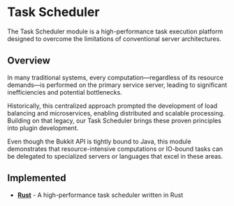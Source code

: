 # Task Scheduler

The Task Scheduler module is a high-performance task execution platform designed to overcome the limitations of conventional server architectures. 


## Overview

In many traditional systems, every computation—regardless of its resource demands—is performed on the primary service server, leading to significant inefficiencies and potential bottlenecks.

Historically, this centralized approach prompted the development of load balancing and microservices, enabling distributed and scalable processing. Building on that legacy, our Task Scheduler brings these proven principles into plugin development. 

Even though the Bukkit API is tightly bound to Java, this module demonstrates that resource-intensive computations or IO-bound tasks can be delegated to specialized servers or languages that excel in these areas.

## Implemented

- [**Rust**](rust/README.md) - A high-performance task scheduler written in Rust
